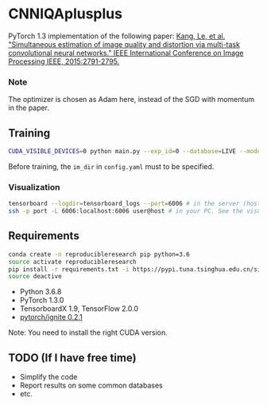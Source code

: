 # CNNIQAplusplus
PyTorch 1.3 implementation of the following paper:
[Kang, Le, et al. "Simultaneous estimation of image quality and distortion via multi-task convolutional neural networks." IEEE International Conference on Image Processing IEEE, 2015:2791-2795.](https://ieeexplore.ieee.org/document/7351311/)

### Note
The optimizer is chosen as Adam here, instead of the SGD with momentum in the paper.

## Training
```bash
CUDA_VISIBLE_DEVICES=0 python main.py --exp_id=0 --database=LIVE --model=CNNIQAplusplus
```
Before training, the `im_dir` in `config.yaml` must to be specified.

### Visualization
```bash
tensorboard --logdir=tensorboard_logs --port=6006 # in the server (host:port)
ssh -p port -L 6006:localhost:6006 user@host # in your PC. See the visualization in your PC
```
## Requirements
```bash
conda create -n reproducibleresearch pip python=3.6
source activate reproducibleresearch
pip install -r requirements.txt -i https://pypi.tuna.tsinghua.edu.cn/simple
source deactive
```
- Python 3.6.8
- PyTorch 1.3.0
- TensorboardX 1.9, TensorFlow 2.0.0
- [pytorch/ignite 0.2.1](https://github.com/pytorch/ignite)

Note: You need to install the right CUDA version.

## TODO (If I have free time)
- Simplify the code
- Report results on some common databases
- etc.